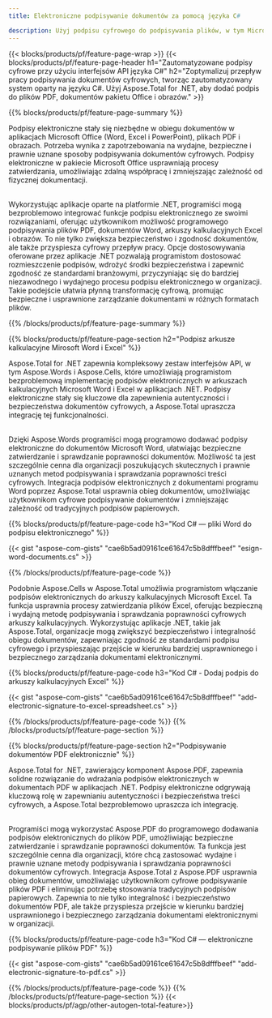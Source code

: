 ```yaml
---
title: Elektroniczne podpisywanie dokumentów za pomocą języka C# 

description: Użyj podpisu cyfrowego do podpisywania plików, w tym Microsoft Word, Excel, PowerPoint, PDF i obrazów, za pośrednictwem aplikacji C#. Dodaj podpis elektroniczny online za pośrednictwem aplikacji.
---
```


{{< blocks/products/pf/feature-page-wrap >}}
{{< blocks/products/pf/feature-page-header h1="Zautomatyzowane podpisy cyfrowe przy użyciu interfejsów API języka C#" h2="Zoptymalizuj przepływ pracy podpisywania dokumentów cyfrowych, tworząc zautomatyzowany system oparty na języku C#. Użyj Aspose.Total for .NET, aby dodać podpis do plików PDF, dokumentów pakietu Office i obrazów." >}}

{{% blocks/products/pf/feature-page-summary %}}

Podpisy elektroniczne stały się niezbędne w obiegu dokumentów w aplikacjach Microsoft Office (Word, Excel i PowerPoint), plikach PDF i obrazach. Potrzeba wynika z zapotrzebowania na wydajne, bezpieczne i prawnie uznane sposoby podpisywania dokumentów cyfrowych. Podpisy elektroniczne w pakiecie Microsoft Office usprawniają procesy zatwierdzania, umożliwiając zdalną współpracę i zmniejszając zależność od fizycznej dokumentacji. <br /><br />

Wykorzystując aplikacje oparte na platformie .NET, programiści mogą bezproblemowo integrować funkcje podpisu elektronicznego ze swoimi rozwiązaniami, oferując użytkownikom możliwość programowego podpisywania plików PDF, dokumentów Word, arkuszy kalkulacyjnych Excel i obrazów. To nie tylko zwiększa bezpieczeństwo i zgodność dokumentów, ale także przyspiesza cyfrowy przepływ pracy. Opcje dostosowywania oferowane przez aplikacje .NET pozwalają programistom dostosować rozmieszczenie podpisów, wdrożyć środki bezpieczeństwa i zapewnić zgodność ze standardami branżowymi, przyczyniając się do bardziej niezawodnego i wydajnego procesu podpisu elektronicznego w organizacji. Takie podejście ułatwia płynną transformację cyfrową, promując bezpieczne i usprawnione zarządzanie dokumentami w różnych formatach plików. 

{{% /blocks/products/pf/feature-page-summary  %}}

{{% blocks/products/pf/feature-page-section  h2="Podpisz arkusze kalkulacyjne Mirosoft Word i Excel" %}}

Aspose.Total for .NET zapewnia kompleksowy zestaw interfejsów API, w tym Aspose.Words i Aspose.Cells, które umożliwiają programistom bezproblemową implementację podpisów elektronicznych w arkuszach kalkulacyjnych Microsoft Word i Excel w aplikacjach .NET. Podpisy elektroniczne stały się kluczowe dla zapewnienia autentyczności i bezpieczeństwa dokumentów cyfrowych, a Aspose.Total upraszcza integrację tej funkcjonalności.<br /><br />

Dzięki Aspose.Words programiści mogą programowo dodawać podpisy elektroniczne do dokumentów Microsoft Word, ułatwiając bezpieczne zatwierdzanie i sprawdzanie poprawności dokumentów. Możliwość ta jest szczególnie cenna dla organizacji poszukujących skutecznych i prawnie uznanych metod podpisywania i sprawdzania poprawności treści cyfrowych. Integracja podpisów elektronicznych z dokumentami programu Word poprzez Aspose.Total usprawnia obieg dokumentów, umożliwiając użytkownikom cyfrowe podpisywanie dokumentów i zmniejszając zależność od tradycyjnych podpisów papierowych.

{{% blocks/products/pf/feature-page-code h3="Kod C# — pliki Word do podpisu elektronicznego" %}}

{{< gist "aspose-com-gists" "cae6b5ad09161ce61647c5b8dfffbeef" "esign-word-documents.cs" >}}

{{% /blocks/products/pf/feature-page-code  %}}

Podobnie Aspose.Cells w Aspose.Total umożliwia programistom włączanie podpisów elektronicznych do arkuszy kalkulacyjnych Microsoft Excel. Ta funkcja usprawnia procesy zatwierdzania plików Excel, oferując bezpieczną i wydajną metodę podpisywania i sprawdzania poprawności cyfrowych arkuszy kalkulacyjnych. Wykorzystując aplikacje .NET, takie jak Aspose.Total, organizacje mogą zwiększyć bezpieczeństwo i integralność obiegu dokumentów, zapewniając zgodność ze standardami podpisu cyfrowego i przyspieszając przejście w kierunku bardziej usprawnionego i bezpiecznego zarządzania dokumentami elektronicznymi.


{{% blocks/products/pf/feature-page-code h3="Kod C# - Dodaj podpis do arkuszy kalkulacyjnych Excel" %}}

{{< gist "aspose-com-gists" "cae6b5ad09161ce61647c5b8dfffbeef" "add-electronic-signature-to-excel-spreadsheet.cs" >}}

{{% /blocks/products/pf/feature-page-code  %}}
{{% /blocks/products/pf/feature-page-section %}}

{{% blocks/products/pf/feature-page-section  h2="Podpisywanie dokumentów PDF elektronicznie" %}}

Aspose.Total for .NET, zawierający komponent Aspose.PDF, zapewnia solidne rozwiązanie do wdrażania podpisów elektronicznych w dokumentach PDF w aplikacjach .NET. Podpisy elektroniczne odgrywają kluczową rolę w zapewnianiu autentyczności i bezpieczeństwa treści cyfrowych, a Aspose.Total bezproblemowo upraszcza ich integrację.<br /><br />

Programiści mogą wykorzystać Aspose.PDF do programowego dodawania podpisów elektronicznych do plików PDF, umożliwiając bezpieczne zatwierdzanie i sprawdzanie poprawności dokumentów. Ta funkcja jest szczególnie cenna dla organizacji, które chcą zastosować wydajne i prawnie uznane metody podpisywania i sprawdzania poprawności dokumentów cyfrowych. Integracja Aspose.Total z Aspose.PDF usprawnia obieg dokumentów, umożliwiając użytkownikom cyfrowe podpisywanie plików PDF i eliminując potrzebę stosowania tradycyjnych podpisów papierowych. Zapewnia to nie tylko integralność i bezpieczeństwo dokumentów PDF, ale także przyspiesza przejście w kierunku bardziej usprawnionego i bezpiecznego zarządzania dokumentami elektronicznymi w organizacji.

{{% blocks/products/pf/feature-page-code h3="Kod C# — elektroniczne podpisywanie plików PDF" %}}

{{< gist "aspose-com-gists" "cae6b5ad09161ce61647c5b8dfffbeef" "add-electronic-signature-to-pdf.cs" >}}

{{% /blocks/products/pf/feature-page-code  %}}
{{% /blocks/products/pf/feature-page-section %}}
{{< blocks/products/pf/agp/other-autogen-total-feature>}}